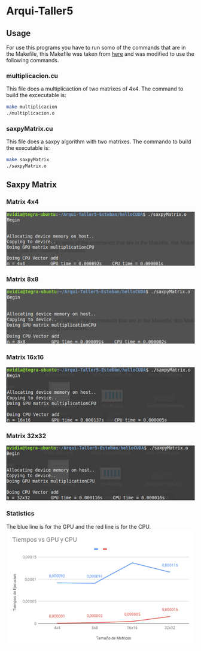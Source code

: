 # Arqui-Taller5

## Usage
For use this programs you have to run somo of the commands that are in the Makefile, this Makefile was taken from [here](https://github.com/jefg89/helloCUDA) and was modified to use the following commands.

### multiplicacion.cu
This file does a multiplicaction of two matrixes of 4x4. The command to build the excecutable is:

```bash 
make multiplicacion
./multiplicacion.o
```
### saxpyMatrix.cu
This file does a saxpy algorithm with two matrixes. The commando to build the executable is:

```bash 
make saxpyMatrix
./saxpyMatrix.o
```

## Saxpy Matrix
### Matrix 4x4
![](images/saxpyMatrix4x4.png)

### Matrix 8x8
![](images/saxpyMatrix8x8.png)

### Matrix 16x16
![](images/saxpyMatrix16x16.png)

### Matrix 32x32
![](images/saxpyMatrix32x32.png)

### Statistics
The blue line is for the GPU and the red line is for the CPU.
![](images/statistics.png)

